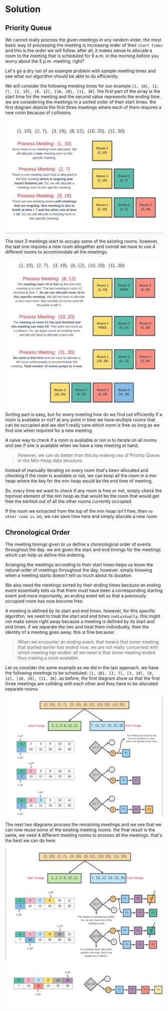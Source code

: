 # Solution

## Priority Queue

We cannot really process the given meetings in any random order. the most basic way of processing the meeting is increasing order of their `start times` and this is the order we will follow. after all, it makes sense to allocate a room to the meeting that is scheduled for 9 a.m. in the morning before you worry about the 5 p.m. meeting, right?  

Let's go a dry run of an example problem with sample meeting times and see what our algorithm should be able to do efficiently.  

We will consider the following meeting times for our example `[1, 10], [2, 7], [3, 19], [8, 12], [10, 20], [11, 30]`. the first part of the array is the start time for the meeting and the second value represents the ending time. we are considering the meetings in a sorted order of their start times. the first diagram depicts the first three meetings where each of them requires a new room because of collisions.  

![](priority_queue1.png)  

The next 3 meetings start to occupy some of the existing rooms. however, the last one requires a new room altogether and overall we have to use 4 different rooms to accommodate all the meetings.  

![](priority_queue2.png)  

Sorting part is easy, but for every meeting how do we find out efficiently if a room is available or not? at any point in time we have multiple rooms that can be occupied and we don't really care which room is free as long as we find one when required for a new meeting.  

A naive way to check if a room is available or not is to iterate on all rooms and see if one is available when we have a new meeting at hand.  
> However, we can do better than this by making use of Priority Queue or the Min-Heap data structure.  

Instead of manually iterating on every room that's been allocated and checking if the room is available or not, we can keep all the room in a min heap where the key for the min heap would be the end time of meeting.  

So, every time we want to check if any room is free or not, simply check the topmost element of the min heap as that would be the room that would get free the earliest out of all the other rooms currently occupied.  

If the room we extracted from the top of the min heap isn't free, then `no other room is`. so, we can save time here and simply allocate a new room.  

## Chronological Order

The meeting timings given to us define a chronological order of events throughout the day. we are given the start and end timings for the meetings which can help us define this ordering.  

Arranging the meetings according to their start times helps us know the natural order of meetings throughout the day. however, simply knowing when a meeting starts doesn't tell us much about its duration.  

We also need the meetings sorted by their ending times because an ending event essentially tells us that there must have been a corresponding starting event and more importantly, an ending event tell us that a previously occupied room has now become free.  

A meeting is defined by its start and end times. however, for this specific algorithm, we need to treat the start and end times `individually`. this might not make sense right away because a meeting is defined by its start and end times. if we separate the two and treat them individually, then the identity of a meeting goes away. this is fine because:  
> When we encounter an ending event, that means that some meeting that started earlier has ended now. we are not really concerned with which meeting has ended. all we need is that some meeting ended thus making a room available.  

Let us consider the same example as we did in the last approach. we have the following meetings to be scheduled: `[1, 10], [2, 7], [3, 19], [8, 12], [10, 20], [11, 30]`. as before, the first diagram show us that the first three meetings are colliding with each other and they have to be allocated separate rooms.  

![](chronological_ordering1.png)  

The next two diagrams process the remaining meetings and we see that we can now reuse some of the existing meeting rooms. the final result is the same, we need 4 different meeting rooms to process all the meetings. that's the best we can do here.  

![](chronological_ordering2.png)  
![](chronological_ordering3.png)  
